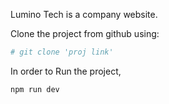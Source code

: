 Lumino Tech is a company website.

Clone the project from github using:

```bash
# git clone 'proj link'
```

In order to Run the project,

```bash
npm run dev
```
